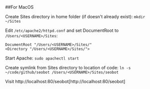 ##For MacOS

Create Sites directory in home folder (if doesn't already exist):
`mkdir ~/Sites`

Edit `/etc/apache2/httpd.conf` and set DocumentRoot to `/Users/<USERNAME>/Sites`:
```
DocumentRoot "/Users/<USERNAME>/Sites/"                                                                        
<Directory "/Users/<USERNAME>/Sites/">
```

Start Apache:
`sudo apachectl start`

Create symlink from Sites directory to location of code:
`ln -s ~/code/github/seobot /Users/<USERNAME>/Sites/seobot`

Visit http://localhost:80/seobot[http://localhost:80/seobot]
